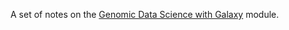 A set of notes on the [Genomic Data Science with Galaxy](https://www.coursera.org/learn/galaxy-project) module.

